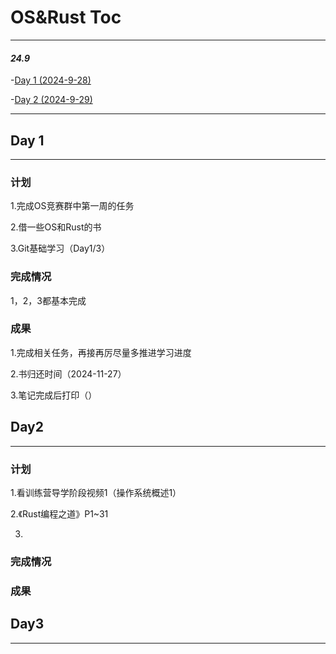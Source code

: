 # OS&Rust Toc

---

#### *24.9*
-[Day 1 (2024-9-28)](#day-1)  

-[Day 2 (2024-9-29)](#day-2)

---

## Day 1

---

### 计划
1.完成OS竞赛群中第一周的任务  

2.借一些OS和Rust的书  

3.Git基础学习（Day1/3）

### 完成情况
1，2，3都基本完成

### 成果
1.完成相关任务，再接再厉尽量多推进学习进度  

2.书归还时间（2024-11-27）  

3.笔记完成后打印（）


## Day2

---

### 计划
1.看训练营导学阶段视频1（操作系统概述1）  

2.《Rust编程之道》P1~31  

3.

### 完成情况


### 成果




## Day3

---
